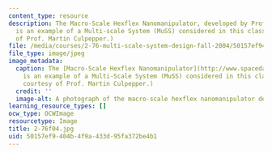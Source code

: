 ```yaml
---
content_type: resource
description: The Macro-Scale Hexflex Nanomanipulator, developed by Prof. Culpepper,
  is an example of a Multi-scale System (MuSS) considered in this class.(Photo courtesy
  of Prof. Martin Culpepper.)
file: /media/courses/2-76-multi-scale-system-design-fall-2004/50157ef9404b4f9a433d95fa372be4b1_2-76f04.jpg
file_type: image/jpeg
image_metadata:
  caption: The [Macro-Scale Hexflex Nanomanipulator](http://www.spacedaily.com/news/nanotech-03zz.html)
    is an example of a Multi-Scale System (MuSS) considered in this class. (Photo
    courtesy of Prof. Martin Culpepper.)
  credit: ''
  image-alt: A photograph of the macro-scale hexflex nanomanipulator device.
learning_resource_types: []
ocw_type: OCWImage
resourcetype: Image
title: 2-76f04.jpg
uid: 50157ef9-404b-4f9a-433d-95fa372be4b1
---
```

